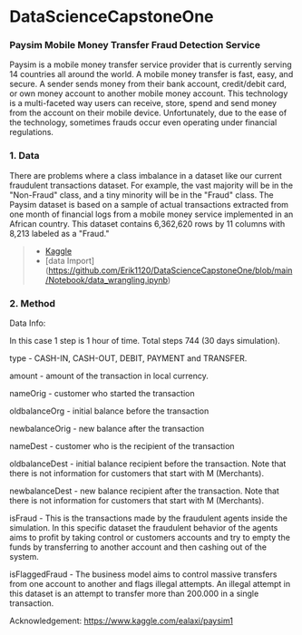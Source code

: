 # DataScienceCapstoneOne
### Paysim Mobile Money Transfer Fraud Detection Service

Paysim is a mobile money transfer service provider that is currently serving 14 countries all around the world. A mobile money transfer is fast, easy, and secure. A sender sends money from their bank account, credit/debit card, or own money account to another mobile money account. This technology is a multi-faceted way users can receive, store, spend and send money from the account on their mobile device. Unfortunately, due to the ease of the technology, sometimes frauds occur even operating under financial regulations.


### 1. Data

There are problems where a class imbalance in a dataset like our current fraudulent transactions dataset. For example, the vast majority will be in the "Non-Fraud" class, and a tiny minority will be in the "Fraud" class. The Paysim dataset is based on a sample of actual transactions extracted from one month of financial logs from a mobile money service implemented in an African country. This dataset contains 6,362,620 rows by 11 columns with 8,213 labeled as a "Fraud."

> * [Kaggle](https://www.kaggle.com/ealaxi/paysim1)
> * [data Import] (https://github.com/Erik1120/DataScienceCapstoneOne/blob/main/Notebook/data_wrangling.ipynb)

### 2. Method




Data Info:

In this case 1 step is 1 hour of time. Total steps 744 (30 days simulation).

type - CASH-IN, CASH-OUT, DEBIT, PAYMENT and TRANSFER.

amount - amount of the transaction in local currency.

nameOrig - customer who started the transaction

oldbalanceOrg - initial balance before the transaction

newbalanceOrig - new balance after the transaction

nameDest - customer who is the recipient of the transaction

oldbalanceDest - initial balance recipient before the transaction. Note that there is not information for customers that start with M (Merchants).

newbalanceDest - new balance recipient after the transaction. Note that there is not information for customers that start with M (Merchants).

isFraud - This is the transactions made by the fraudulent agents inside the simulation. In this specific dataset the fraudulent behavior of the agents aims to profit by taking control or customers accounts and try to empty the funds by transferring to another account and then cashing out of the system.

isFlaggedFraud - The business model aims to control massive transfers from one account to another and flags illegal attempts. An illegal attempt in this dataset is an attempt to transfer more than 200.000 in a single transaction.


Acknowledgement:
https://www.kaggle.com/ealaxi/paysim1
